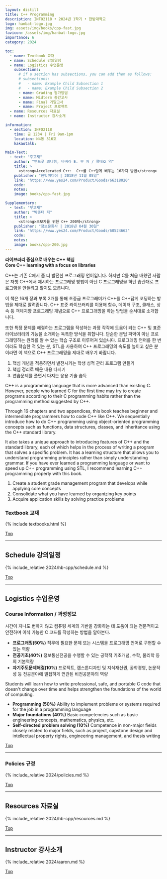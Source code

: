 ```yaml
---
layout: distill
title: C++ Programming
description: INFO2118 • 2024년 1학기 • 한밭대학교
logo: hanbat-logo.jpg
img: assets/img/books/cpp-fast.jpg
favicon: /assets/img/hanbat-logo.jpg
importance: 6
category: 2024

toc:
  - name: Textbook 교재
  - name: Schedule 강의일정
  - name: Logistics 수업운영
    subsections:
      # if a section has subsections, you can add them as follows:
      # subsections:
      #   - name: Example Child Subsection 1
      #   - name: Example Child Subsection 2
      - name: Grading 평가방법
      - name: Midterm 중간고사
      - name: Final 기말고사
      - name: Project 프로젝트
  - name: Resources 자료실
  - name: Instructor 강사소개

information:
  - section: INFO2118
    time: 금 1234 | Fri 9am-1pm
    location: N4동 316호
    kakaotalk:

Main-Text:
  - text: "주교재"
    author: "앤드루 쾨니히, 바버라 E. 무 저 / 류태호 역"
    title: >
      <strong>Accelerated C++:  C++를 C++답게 배우는 16가지 방법</strong>
    publisher: "한빛미디어 | 2018년 11월 05일"
    link: "https://www.yes24.com/Product/Goods/66318020"
    code:
    notes:
    image: books/cpp-fast.jpg

Supplementary:
  - text: "부교재"
    author: "박준태 저"
    title: >
      <strong>초보자를 위한 C++ 200제</strong>
    publisher: "정보문화사 | 2018년 04월 30일"
    link: "https://www.yes24.com/Product/Goods/60524662"
    code:
    notes:
    image: books/cpp-200.jpg
---
```


<strong>라이브러리 중심으로 배우는 C++ 핵심<br>
Core C++ learning with a focus on libraries</strong>

C++는 기존 C에서 좀 더 발전한 프로그래밍 언어입니다. 하지만 C를 처음 배웠던 사람은 자칫 C++에서 제시하는 프로그래밍 방법이 아닌 C 프로그래밍을 하던 습관대로 프로그램을 만들려고 할지도 모릅니다.

이 책은 16개 장과 부록 2개를 통해 초중급 프로그래머가 C++를 C++답게 코딩하는 방법을 제대로 알려줍니다. C++ 표준 라이브러리를 이용해 함수, 데이터 구조, 클래스, 상속 등 객체지향 프로그래밍 개념으로 C++ 프로그래밍을 하는 방법을 순서대로 소개합니다.

또한 특정 문제를 해결하는 프로그램을 작성하는 과정 각각에 도움이 되는 C++ 및 표준 라이브러리의 기능을 소개하는 독특한 방식을 취합니다. 단순한 문법 파악이 아닌 프로그래밍하는 원리를 알 수 있는 학습 구조로 이루어져 있습니다. 프로그래밍 언어를 한 번이라도 학습한 적 있는 분, STL을 사용하여 C++ 프로그래밍의 속도를 높이고 싶은 분이라면 이 책으로 C++ 프로그래밍을 제대로 배우기 바랍니다.

1. 핵심 개념을 적용하면서 발전시키는 학생 성적 관리 프로그램 만들기
2. 핵심 정리로 배운 내용 다지기
3. 연습문제를 풀면서 다지는 응용 기술 습득

C++ is a programming language that is more advanced than existing C. However, people who learned C for the first time may try to create programs according to their C programming habits rather than the programming method suggested by C++.

Through 16 chapters and two appendices, this book teaches beginner and intermediate programmers how to code C++ like C++. We sequentially introduce how to do C++ programming using object-oriented programming concepts such as functions, data structures, classes, and inheritance using the C++ standard library.

It also takes a unique approach to introducing features of C++ and the standard library, each of which helps in the process of writing a program that solves a specific problem. It has a learning structure that allows you to understand programming principles rather than simply understanding grammar. If you have ever learned a programming language or want to speed up C++ programming using STL, I recommend learning C++ programming properly with this book.

1. Create a student grade management program that develops while applying core concepts
2. Consolidate what you have learned by organizing key points
3. Acquire application skills by solving practice problems

### Textbook 교재

{% include textbooks.html %}

<a class="btncv" href="#">Top</a>

---

## Schedule 강의일정

{% include_relative 2024/hb-cpp/schedule.md %}

<a class="btncv" href="#">Top</a>

---

## Logistics 수업운영

### Course Information / 과정정보

시간이 지나도 변하지 않고 컴퓨팅 세계의 기반을 강화하는 데 도움이 되는 전문적이고 안전하며 이식 가능한 C 코드를 작성하는 방법을 알아본다.

- **프로그래밍(50%)** 직무에 필요한 문제 또는 시스템을 프로그래밍 언어로 구현할 수 있는 역량
- **전공기초(40%)** 정보통신전공을 수행할 수 있는 공학적 기초개념, 수학, 물리학 등의 기본역량
- **자기주도문제해결(10%)** 프로젝트, 캡스톤디자인 및 지식재산권, 공학경영, 논문작성 등 전공분야에 밀접하게 연관된 비전공분야의 역량

Students will learn how to write professional, safe, and portable C code that doesn't change over time and helps strengthen the foundations of the world of computing.

- **Programming (50%)** Ability to implement problems or systems required for the job in a programming language
- **Major foundations (40%)** Basic competencies such as basic engineering concepts, mathematics, physics, etc.
- **Self-directed problem solving (10%)** Competence in non-major fields closely related to major fields, such as project, capstone design and intellectual property rights, engineering management, and thesis writing

<a class="btncv" href="#">Top</a>

---

### Policies 규정

{% include_relative 2024/policies.md %}

<a class="btncv" href="#">Top</a>

---

## Resources 자료실

{% include_relative 2024/hb-cpp/resources.md %}

<a class="btncv" href="#">Top</a>

---

## Instructor 강사소개

{% include_relative 2024/aaron.md %}

<a class="btncv" href="#">Top</a>
